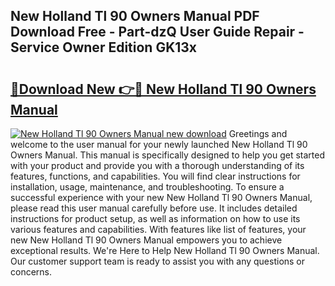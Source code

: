 ## New Holland Tl 90 Owners Manual PDF Download Free - Part-dzQ User Guide Repair - Service Owner Edition GK13x

# <h2><a href="http://bc93184.oget.top/?id=New+Holland+Tl+90+Owners+Manual">🔗Download New 👉🔴 New Holland Tl 90 Owners Manual</a></h2>

[![New Holland Tl 90 Owners Manual new download](https://i.imgur.com/5g1atiW.png)](http://bc93184.oget.top/?id=New+Holland+Tl+90+Owners+Manual)
Greetings and welcome to the user manual for your newly launched New Holland Tl 90 Owners Manual. This manual is specifically designed to help you get started with your product and provide you with a thorough understanding of its features, functions, and capabilities. You will find clear instructions for installation, usage, maintenance, and troubleshooting. To ensure a successful experience with your new New Holland Tl 90 Owners Manual, please read this user manual carefully before use. It includes detailed instructions for product setup, as well as information on how to use its various features and capabilities. With features like list of features, your new New Holland Tl 90 Owners Manual empowers you to achieve exceptional results. We're Here to Help New Holland Tl 90 Owners Manual. Our customer support team is ready to assist you with any questions or concerns.
